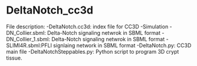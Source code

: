 # DeltaNotch_cc3d
File description:
-DeltaNotch.cc3d: index file for CC3D
-Simulation
  -DN_Collier.sbml: Delta-Notch signaling netwrok in SBML format
  -DN_Collier_1.sbml: Delta-Notch signaling netwrok in SBML format 
  -SLIMI4R.sbml:PFLI signlaing network in SBML format
  -DeltaNotch.py: CC3D main file
  -DeltaNotchSteppables.py: Python script to program 3D crypt tissue. 
  

